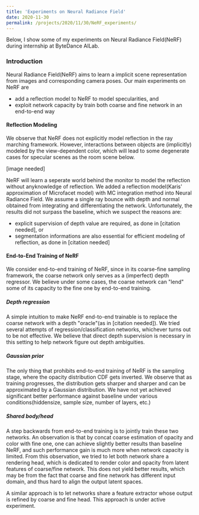 ```yaml
---
title: 'Experiments on Neural Radiance Field'
date: 2020-11-30
permalink: /projects/2020/11/30/NeRF_experiments/
---
```


Below, I show some of my experiments on Neural Radiance Field(NeRF) during internship at ByteDance AILab.

### Introduction

Neural Radiance Field(NeRF) aims to learn a implicit scene representation from images and corresponding camera poses. Our main experiments on NeRF are
- add a reflection model to NeRF to model specularities, and
- exploit network capacity by train both coarse and fine network in an end-to-end way

#### Reflection Modeling

We observe that NeRF does not explicitly model reflection in the ray marching framework. However, interactions between objects are (implicitly) modeled by the view-dependent color, which will lead to some degenerate cases for specular scenes as the room scene below.

[image needed]

NeRF will learn a seperate world behind the monitor to model the reflection without anyknowledge of reflection. We added a reflection model(Karis' approximation of Microfacet model) with MC integration method into Neural Radiance Field. We assume a single ray bounce with depth and normal obtained from integrating and differentiating the network. Unfortunately, the results did not surpass the baseline, which we suspect the reasons are:
- explicit supervision of depth value are required, as done in [citation needed], or
- segmentation informations are also essential for efficient modeling of reflection, as done in [citation needed]

#### End-to-End Training of NeRF

We consider end-to-end training of NeRF, since in its coarse-fine sampling framework, the coarse network only serves as a (imperfect) depth regressor. We believe under some cases, the coarse network can "lend" some of its capacity to the fine one by end-to-end training.

##### Depth regression

A simple intuition to make NeRF end-to-end trainable is to replace the coarse network with a depth "oracle"(as in [citation needed]). We tried several attempts of regression/classification networks, whichever turns out to be not effective. We believe that direct depth supervision is necessary in this setting to help network figure out depth ambiguities.

##### Gaussian prior

The only thing that prohibits end-to-end training of NeRF is the sampling stage, where the opacity distribution CDF gets inverted. We observe that as training progresses, the distribution gets sharper and sharper and can be approximated by a Gaussian distribution. We have not yet achieved significant better performance against baseline under various conditions(hiddensize, sample size, number of layers, etc.)

##### Shared body/head

A step backwards from end-to-end training is to jointly train these two networks. An observation is that by concat coarse estimation of opacity and color with fine one, one can achieve slightly better results than baseline NeRF, and such performance gain is much more when network capacity is limited. From this observation, we tried to let both network share a rendering head, which is dedicated to render color and opacity from latent features of coarse/fine network. This does not yield better results, which may be from the fact that coarse and fine network has different input domain, and thus hard to align the output latent spaces.

A similar approach is to let networks share a feature extractor whose output is refined by coarse and fine head. This approach is under active experiment.